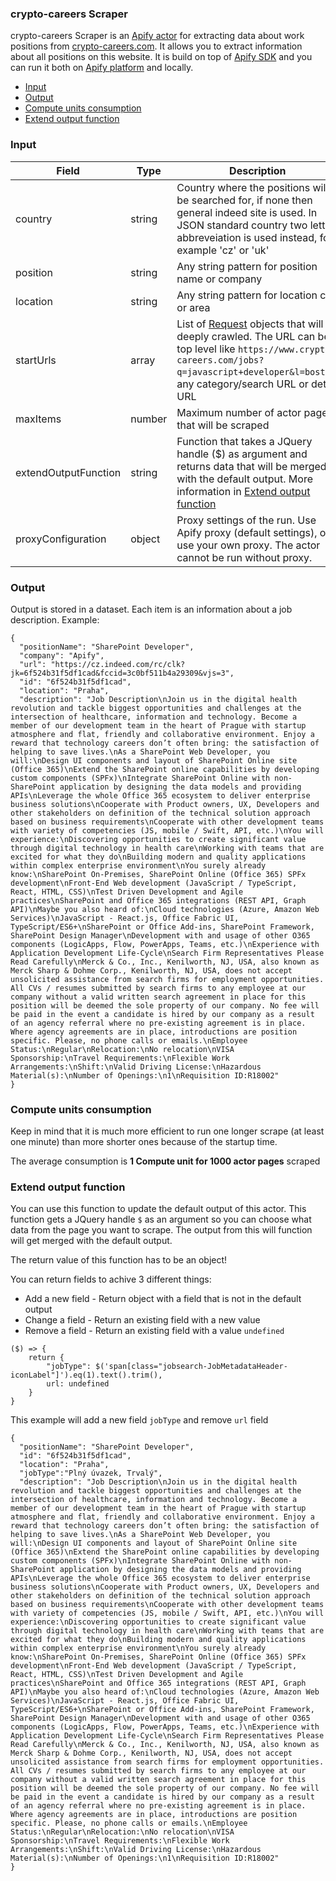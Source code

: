 ### crypto-careers Scraper

crypto-careers Scraper is an [Apify actor](https://apify.com/actors) for extracting data about work positions from [crypto-careers.com](https://www.crypto-careers.com/). It allows you to extract information about all positions on this website. It is build on top of [Apify SDK](https://sdk.apify.com/) and you can run it both on [Apify platform](https://my.apify.com) and locally.

- [Input](#input)
- [Output](#output)
- [Compute units consumption](#compute-units-consumption)
- [Extend output function](#extend-output-function)

### Input

| Field | Type | Description | Default value
| ----- | ---- | ----------- | -------------|
| country | string | Country where the positions will be searched for, if none then general indeed site is used. In JSON standard country two letter abbreveiation is used instead, for example 'cz' or 'uk' | none |
| position | string | Any string pattern for position name or company | none |
| location | string | Any string pattern for location city or area | none |
| startUrls | array | List of [Request](https://sdk.apify.com/docs/api/request#docsNav) objects that will be deeply crawled. The URL can be top level like `https://www.crypto-careers.com/jobs?q=javascript+developer&l=boston`, any category/search URL or detail URL | `[{ "url": "https://www.crypto-careers.com/jobs?q=javascript+developer&l=barcelona" }]`|
| maxItems | number | Maximum number of actor pages that will be scraped | all found |
| extendOutputFunction | string | Function that takes a JQuery handle ($) as argument and returns data that will be merged with the default output. More information in [Extend output function](#extend-output-function) | |
| proxyConfiguration | object | Proxy settings of the run. Use Apify proxy (default settings), or use your own proxy. The actor cannot be run without proxy. | `{ "useApifyProxy": true }`|

### Output

Output is stored in a dataset. Each item is an information about a job description. Example:

```
{
  "positionName": "SharePoint Developer",
  "company": "Apify",
  "url": "https://cz.indeed.com/rc/clk?jk=6f524b31f5df1cad&fccid=3c0bf511b4a29309&vjs=3",
  "id": "6f524b31f5df1cad",
  "location": "Praha",
  "description": "Job Description\nJoin us in the digital health revolution and tackle biggest opportunities and challenges at the intersection of healthcare, information and technology. Become a member of our development team in the heart of Prague with startup atmosphere and flat, friendly and collaborative environment. Enjoy a reward that technology careers don’t often bring: the satisfaction of helping to save lives.\nAs a SharePoint Web Developer, you will:\nDesign UI components and layout of SharePoint Online site (Office 365)\nExtend the SharePoint online capabilities by developing custom components (SPFx)\nIntegrate SharePoint Online with non-SharePoint application by designing the data models and providing APIs\nLeverage the whole Office 365 ecosystem to deliver enterprise business solutions\nCooperate with Product owners, UX, Developers and other stakeholders on definition of the technical solution approach based on business requirements\nCooperate with other development teams with variety of competencies (JS, mobile / Swift, API, etc.)\nYou will experience:\nDiscovering opportunities to create significant value through digital technology in health care\nWorking with teams that are excited for what they do\nBuilding modern and quality applications within complex enterprise environment\nYou surely already know:\nSharePoint On-Premises, SharePoint Online (Office 365) SPFx development\nFront-End Web development (JavaScript / TypeScript, React, HTML, CSS)\nTest Driven Development and Agile practices\nSharePoint and Office 365 integrations (REST API, Graph API)\nMaybe you also heard of:\nCloud technologies (Azure, Amazon Web Services)\nJavaScript - React.js, Office Fabric UI, TypeScript/ES6+\nSharePoint or Office Add-ins, SharePoint Framework, SharePoint Design Manager\nDevelopment with and usage of other O365 components (LogicApps, Flow, PowerApps, Teams, etc.)\nExperience with Application Development Life-Cycle\nSearch Firm Representatives Please Read Carefully\nMerck & Co., Inc., Kenilworth, NJ, USA, also known as Merck Sharp & Dohme Corp., Kenilworth, NJ, USA, does not accept unsolicited assistance from search firms for employment opportunities. All CVs / resumes submitted by search firms to any employee at our company without a valid written search agreement in place for this position will be deemed the sole property of our company. No fee will be paid in the event a candidate is hired by our company as a result of an agency referral where no pre-existing agreement is in place. Where agency agreements are in place, introductions are position specific. Please, no phone calls or emails.\nEmployee Status:\nRegular\nRelocation:\nNo relocation\nVISA Sponsorship:\nTravel Requirements:\nFlexible Work Arrangements:\nShift:\nValid Driving License:\nHazardous Material(s):\nNumber of Openings:\n1\nRequisition ID:R18002"
}
```

### Compute units consumption
Keep in mind that it is much more efficient to run one longer scrape (at least one minute) than more shorter ones because of the startup time.

The average consumption is **1 Compute unit for 1000 actor pages** scraped

### Extend output function

You can use this function to update the default output of this actor. This function gets a JQuery handle `$` as an argument so you can choose what data from the page you want to scrape. The output from this will function will get merged with the default output.

The return value of this function has to be an object!

You can return fields to achive 3 different things:
- Add a new field - Return object with a field that is not in the default output
- Change a field - Return an existing field with a new value
- Remove a field - Return an existing field with a value `undefined`


```
($) => {
    return {
        "jobType": $('span[class="jobsearch-JobMetadataHeader-iconLabel"]').eq(1).text().trim(),
        url: undefined
    }
}
```
This example will add a new field `jobType` and remove `url` field
```
{
  "positionName": "SharePoint Developer",
  "id": "6f524b31f5df1cad",
  "location": "Praha",
  "jobType":"Plný úvazek, Trvalý",
  "description": "Job Description\nJoin us in the digital health revolution and tackle biggest opportunities and challenges at the intersection of healthcare, information and technology. Become a member of our development team in the heart of Prague with startup atmosphere and flat, friendly and collaborative environment. Enjoy a reward that technology careers don’t often bring: the satisfaction of helping to save lives.\nAs a SharePoint Web Developer, you will:\nDesign UI components and layout of SharePoint Online site (Office 365)\nExtend the SharePoint online capabilities by developing custom components (SPFx)\nIntegrate SharePoint Online with non-SharePoint application by designing the data models and providing APIs\nLeverage the whole Office 365 ecosystem to deliver enterprise business solutions\nCooperate with Product owners, UX, Developers and other stakeholders on definition of the technical solution approach based on business requirements\nCooperate with other development teams with variety of competencies (JS, mobile / Swift, API, etc.)\nYou will experience:\nDiscovering opportunities to create significant value through digital technology in health care\nWorking with teams that are excited for what they do\nBuilding modern and quality applications within complex enterprise environment\nYou surely already know:\nSharePoint On-Premises, SharePoint Online (Office 365) SPFx development\nFront-End Web development (JavaScript / TypeScript, React, HTML, CSS)\nTest Driven Development and Agile practices\nSharePoint and Office 365 integrations (REST API, Graph API)\nMaybe you also heard of:\nCloud technologies (Azure, Amazon Web Services)\nJavaScript - React.js, Office Fabric UI, TypeScript/ES6+\nSharePoint or Office Add-ins, SharePoint Framework, SharePoint Design Manager\nDevelopment with and usage of other O365 components (LogicApps, Flow, PowerApps, Teams, etc.)\nExperience with Application Development Life-Cycle\nSearch Firm Representatives Please Read Carefully\nMerck & Co., Inc., Kenilworth, NJ, USA, also known as Merck Sharp & Dohme Corp., Kenilworth, NJ, USA, does not accept unsolicited assistance from search firms for employment opportunities. All CVs / resumes submitted by search firms to any employee at our company without a valid written search agreement in place for this position will be deemed the sole property of our company. No fee will be paid in the event a candidate is hired by our company as a result of an agency referral where no pre-existing agreement is in place. Where agency agreements are in place, introductions are position specific. Please, no phone calls or emails.\nEmployee Status:\nRegular\nRelocation:\nNo relocation\nVISA Sponsorship:\nTravel Requirements:\nFlexible Work Arrangements:\nShift:\nValid Driving License:\nHazardous Material(s):\nNumber of Openings:\n1\nRequisition ID:R18002"
}
```
